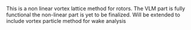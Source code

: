 This is a non linear vortex lattice method for rotors. The VLM part is fully functional the non-linear part is yet to be finalized. Will be extended to include vortex particle method for wake analysis
